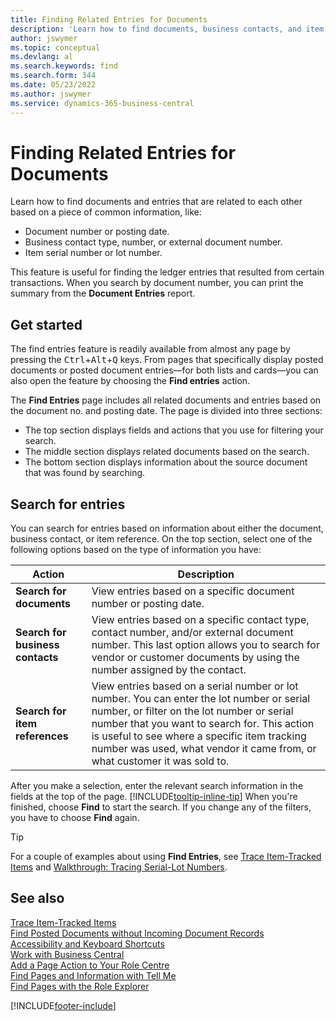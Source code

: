 ```yaml
---
title: Finding Related Entries for Documents
description: 'Learn how to find documents, business contacts, and item entries that are related to each other.'
author: jswymer
ms.topic: conceptual
ms.devlang: al
ms.search.keywords: find
ms.search.form: 344
ms.date: 05/23/2022
ms.author: jswymer
ms.service: dynamics-365-business-central
---
```

# Finding Related Entries for Documents

Learn how to find documents and entries that are related to each other based on a piece of common information, like:

- Document number or posting date.
- Business contact type, number, or external document number.
- Item serial number or lot number.

This feature is useful for finding the ledger entries that resulted from certain transactions. When you search by document number, you can print the summary from the **Document Entries** report.

## Get started

The find entries feature is readily available from almost any page by pressing the <kbd>Ctrl</kbd>+<kbd>Alt</kbd>+<kbd>Q</kbd> keys. From pages that specifically display posted documents or posted document entries&mdash;for both lists and cards&mdash;you can also open the feature by choosing the **Find entries** action.

The **Find Entries** page includes all related documents and entries based on the document no. and posting date. The page is divided into three sections:

- The top section displays fields and actions that you use for filtering your search.
- The middle section displays related documents based on the search.
- The bottom section displays information about the source document that was found by searching.

## Search for entries

You can search for entries based on information about either the document, business contact, or item reference. On the top section, select one of the following options based on the type of information you have:

|Action|Description|
|------|-----------|
| **Search for documents** | View entries based on a specific document number or posting date. |
| **Search for business contacts** | View entries based on a specific contact type, contact number, and/or external document number. This last option allows you to search for vendor or customer documents by using the number assigned by the contact. |
| **Search for item references** | View entries based on a serial number or lot number. You can enter the lot number or serial number, or filter on the lot number or serial number that you want to search for. This action is useful to see where a specific item tracking number was used, what vendor it came from, or what customer it was sold to. |

After you make a selection, enter the relevant search information in the fields at the top of the page. [!INCLUDE[tooltip-inline-tip](includes/tooltip-inline-tip_md.md)] When you're finished, choose **Find** to start the search. If you change any of the filters, you have to choose **Find** again.

> [!TIP]
> For a couple of examples about using **Find Entries**, see [Trace Item-Tracked Items](inventory-how-to-trace-item-tracked-items.md) and [Walkthrough: Tracing Serial-Lot Numbers](walkthrough-tracing-serial-lot-numbers.md).

## See also 

[Trace Item-Tracked Items](inventory-how-to-trace-item-tracked-items.md)  
[Find Posted Documents without Incoming Document Records](across-how-find-posted-documents-without-income-document-records.md)  
[Accessibility and Keyboard Shortcuts](ui-accessibility.md)  
[Work with Business Central](ui-work-product.md)  
[Add a Page Action to Your Role Centre](ui-bookmarks.md)  
[Find Pages and Information with Tell Me](ui-search.md)  
[Find Pages with the Role Explorer](ui-role-explorer.md)  

[!INCLUDE[footer-include](includes/footer-banner.md)]
